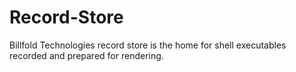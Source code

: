 # Record-Store
Billfold Technologies record store is the home for shell executables recorded and prepared for rendering.
